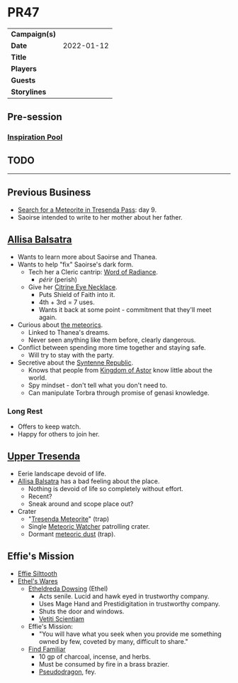 # PR47

|||
| --- | --- |
| **Campaign(s)** | | session.3
| **Date** | 2022-01-12 |
| **Title** | |
| **Players** | |
| **Guests** | |
| **Storylines** | |

## Pre-session

### [Inspiration Pool](../mechanics/dm-inspiration.md)

## TODO

---

## Previous Business

- [Search for a Meteorite in Tresenda Pass](../storylines/search-for-a-meteorite-in-tresenda-pass.md): day 9.
- Saoirse intended to write to her mother about her father.

## [Allisa Balsatra](../characters/allisa-balsatra.md)

- Wants to learn more about Saoirse and Thanea.
- Wants to help "fix" Saoirse's dark form.
  - Tech her a Cleric cantrip: [Word of Radiance](https://www.dndbeyond.com/spells/word-of-radiance).
    - *périr* (perish)
  - Give her [Citrine Eye Necklace](../items/magic/citrine-eye-necklace.md).
    - Puts Shield of Faith into it.
    - 4th + 3rd = 7 uses.
    - Wants it back at some point - commitment that they'll meet again.
- Curious about [the meteorics](../lineages/the-meteorics.md).
  - Linked to Thanea's dreams.
  - Never seen anything like them before, clearly dangerous.
- Conflict between spending more time together and staying safe.
  - Will try to stay with the party.
- Secretive about the [Syntenne Republic](../civilisations/syntenne-republic/syntenne-republic.md).
  - Knows that people from [Kingdom of Astor](../civilisations/kingdom-of-astor/kingdom-of-astor.md) know little about the world.
  - Spy mindset - don't tell what you don't need to.
  - Can manipulate Torbra through promise of genasi knowledge.

### Long Rest

- Offers to keep watch.
- Happy for others to join her.

## [Upper Tresenda](../places/plains/upper-tresenda.md)

- Eerie landscape devoid of life.
- [Allisa Balsatra](../characters/allisa-balsatra.md) has a bad feeling about the place.
  - Nothing is devoid of life so completely without effort.
  - Recent?
  - Sneak around and scope place out?
- Crater
  - "[Tresenda Meteorite](../items/meteoric/meteorites/tresenda-meteorite.md)" (trap)
  - Single [Meteoric Watcher](../creatures/meteoric-watcher.md) patrolling crater.
  - Dormant [meteoric dust](../items/meteoric/meteoric-dust.md) (trap).

## Effie's Mission

- [Effie Silttooth](../characters/effie-silttooth.md)
- [Ethel's Wares](../places/buildings/shops/ethels-wares.md)
  - [Etheldreda Dowsing](../characters/etheldreda-dowsing.md) (Ethel)
    - Acts senile. Lucid and hawk eyed in trustworthy company.
    - Uses Mage Hand and Prestidigitation in trustworthy company.
    - Shuts the door and windows.
    - [Vetiti Scientiam](../organisations/vetiti-scientiam.md)
  - Effie's Mission:
    - "You will have what you seek when you provide me something owned by few, coveted by many, difficult to share."
  - [Find Familiar](https://www.dndbeyond.com/spells/find-familiar)
    - 10 gp of charcoal, incense, and herbs.
    - Must be consumed by fire in a brass brazier.
    - [Pseudodragon](https://www.dndbeyond.com/monsters/pseudodragon), fey.
